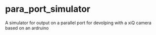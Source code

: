 # para_port_simulator
A simulator for output on a parallel port for devolping with a xiQ camera based on an ardruino
